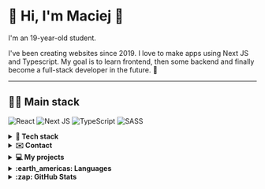 # <b>👋 Hi, I'm Maciej 🗿</b>

I'm an 19-year-old student. <br />

I've been creating websites since 2019. I love to make apps using Next JS and Typescript. My goal is to learn frontend, then some backend and finally become a full-stack developer in the future. 💪

---

## <b>👨‍💻 Main stack</b>
![React](https://img.shields.io/badge/React-20232A?style=for-the-badge&logo=react&logoColor)
![Next JS](https://img.shields.io/badge/Next-black?style=for-the-badge&logo=next.js&logoColor=white)
![TypeScript](https://img.shields.io/badge/typescript-%23007ACC.svg?style=for-the-badge&logo=typescript&logoColor=white)
![SASS](https://img.shields.io/badge/Sass-CC6699?style=for-the-badge&logo=sass&logoColor=white)

<details>
<summary><b>👷 Tech stack</b></summary>

### Languages:

  ![TypeScript](https://img.shields.io/badge/typescript-%23007ACC.svg?style=for-the-badge&logo=typescript&logoColor=white)
  ![JavaScript](https://img.shields.io/badge/javascript-%23323330.svg?style=for-the-badge&logo=javascript&logoColor=%23F7DF1E)
  ![HTML5](https://img.shields.io/badge/html5-%23E34F26.svg?style=for-the-badge&logo=html5&logoColor=white)
  ![CSS3](https://img.shields.io/badge/css3-%231572B6.svg?style=for-the-badge&logo=css3&logoColor=white)


### Frameworks/Libraries:

  ![React](https://img.shields.io/badge/React-20232A?style=for-the-badge&logo=react&logoColor)
  ![Next JS](https://img.shields.io/badge/Next-black?style=for-the-badge&logo=next.js&logoColor=white)
  ![SASS](https://img.shields.io/badge/Sass-CC6699?style=for-the-badge&logo=sass&logoColor=white)
  ![Tailwind](https://img.shields.io/badge/Tailwind-0ea5e9?style=for-the-badge&logo=tailwind-css&logoColor=white)

### Cloud Providers:

  ![Vercel](https://img.shields.io/badge/vercel-%23000000.svg?style=for-the-badge&logo=vercel&logoColor=white)
  ![Netlify](https://img.shields.io/badge/netlify-%23000000.svg?style=for-the-badge&logo=netlify&logoColor=#00C7B7)

### Tools:

  ![Git](https://img.shields.io/badge/git-%23F05033.svg?style=for-the-badge&logo=git&logoColor=white)
  ![GitHub](https://img.shields.io/badge/github-%23121011.svg?style=for-the-badge&logo=github&logoColor=white)
  ![Yarn](https://img.shields.io/badge/yarn-blue.svg?style=for-the-badge&logo=yarn&logoColor=white)
  ![Jest](https://img.shields.io/badge/-jest-%23C21325?style=for-the-badge&logo=jest&logoColor=white)
  ![ESLint](https://img.shields.io/badge/ESLint-4B3263?style=for-the-badge&logo=eslint&logoColor=white)
  ![CodeSandbox](https://img.shields.io/badge/Codesandbox-040404?style=for-the-badge&logo=codesandbox&logoColor=DBDBDB)
  ![Visual Studio Code](https://img.shields.io/badge/Visual%20Studio%20Code-0078d7.svg?style=for-the-badge&logo=visual-studio-code&logoColor=white)


### CI/CD:

  ![GitHub Actions](https://img.shields.io/badge/github%20actions-%232671E5.svg?style=for-the-badge&logo=githubactions&logoColor=white)
</details>


<details>
  <summary><b>✉️ Contact</b></summary>
  <ul>
  <li>Email: <code>maciejgarncarski@protonmail.com</code> </li>
  <li>Discord: <code>Maciej#1842</code></li>
  </ul>
</details>

<details>
<summary><b>💻 My projects</b></summary>

  - [🔍 Github Searcher ](https://github.com/MaciejGarncarski/github-searcher) - NextJS app, which uses Github's REST API to show users and repositories. Tech stack: Typescript, Next, react-query, tailwind, Jest.

  - [👟 Shoe Shop 🛒](https://github.com/MaciejGarncarski/shoe-shop) - Typescript app, created to understand how much React makes life easier. While creating "Shoe Shop" I've learned about immutable code, map, filter, accessibility. Tech stack: own router, typescirpt, sass, html.

  - [📖 Book app](https://github.com/MaciejGarncarski/maciejgarncarski.github.io) - React app created for my classmates, so we don't have to carry this damn book :~)! Tech stack: React, Typescript, sass, Cypress.

  - [🧑‍💼 Business website 🌍](https://github.com/MaciejGarncarski/Buisness-Website) - Landing page made using React, Styled-Components, framer-motion, typescript.
</details>

<details>
  <summary><b>:earth_americas: Languages</b></summary>
  <ul>
  <li> English - B2</li>
  <li>Polish - Native</li>
  </ul>
</details>

<details>
  <summary><b>:zap: GitHub Stats</b></summary>
    <img align="left" alt="MaciejGarncarski's GitHub Stats" src="https://github-readme-stats.vercel.app/api?username=MaciejGarncarski&show_icons=true&hide_border=false&title_color=ff652f&icon_color=FFE400&bg_color=09131B&text_color=ffffff&border_color=0c1a25" />
</details>
